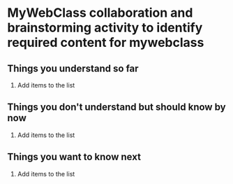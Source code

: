 # MyWebClass collaboration and brainstorming activity to identify required content for mywebclass
## Things you understand so far
1. Add items to the list
## Things you don't understand but should know by now
1. Add items to the list
## Things you want to know next
1. Add items to the list
